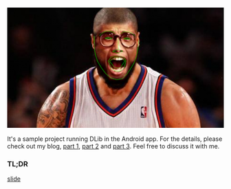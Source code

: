 ![alt text](docs/figure-cover.png "sample")

It's a sample project running DLib in the Android app. For the details, please check out my blog, [part 1](https://tech.pic-collage.com/face-landmarks-detection-in-your-android-app-part-1-2c4431eaa3d9), [part 2](https://tech.pic-collage.com/face-landmarks-detection-in-your-android-app-part-2-ae049a4ac0d1) and [part 3](https://tech.pic-collage.com/face-landmarks-detection-in-your-android-app-part-3-4705ac34201f). Feel free to discuss it with me.

### TL;DR
[slide](http://slides.com/boywang/face-landmarks-in-your-android-app/fullscreen#/)